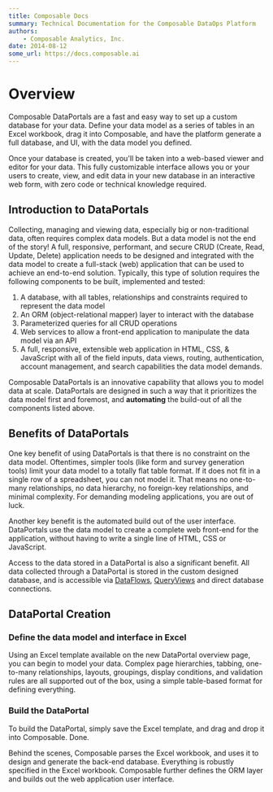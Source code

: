 ```yaml
---
title: Composable Docs
summary: Technical Documentation for the Composable DataOps Platform
authors:
    - Composable Analytics, Inc.
date: 2014-08-12
some_url: https://docs.composable.ai
---
```


# Overview

Composable DataPortals are a fast and easy way to set up a custom database for your data. Define your data model as a series of tables in an Excel workbook, drag it into Composable, and have the platform generate a full database, and UI, with the data model you defined.

Once your database is created, you'll be taken into a web-based viewer and editor for your data. This fully customizable interface allows you or your users to create, view, and edit data in your new database in an interactive web form, with zero code or technical knowledge required.

## Introduction to DataPortals

Collecting, managing and viewing data, especially big or non-traditional data, often requires complex data models. But a data model is not the end of the story! A full, responsive, performant, and secure CRUD (Create, Read, Update, Delete) application needs to be designed and integrated with the data model to create a full-stack (web) application that can be used to achieve an end-to-end solution. Typically, this type of solution requires the following components to be built, implemented and tested:

1. A database, with all tables, relationships and constraints required to represent the data model
2. An ORM (object-relational mapper) layer to interact with the database
3. Parameterized queries for all CRUD operations
4. Web services to allow a front-end application to manipulate the data model via an API
5. A full, responsive, extensible web application in HTML, CSS, & JavaScript with all of the field inputs, data views, routing, authentication, account management, and search capabilities the data model demands.

Composable DataPortals is an innovative capability that allows you to model data at scale. DataPortals are designed in such a way that it prioritizes the data model first and foremost, and **automating** the build-out of all the components listed above.

## Benefits of DataPortals

One key benefit of using DataPortals is that there is no constraint on the data model. Oftentimes, simpler tools (like form and survey generation tools) limit your data model to a totally flat table format. If it does not fit in a single row of a spreadsheet, you can not model it. That means no one-to-many relationships, no data hierarchy, no foreign-key relationships, and minimal complexity. For demanding modeling applications, you are out of luck.

Another key benefit is the automated build out of the user interface. DataPortals use the data model to create a complete web front-end for the application, without having to write a single line of HTML, CSS or JavaScript.

Access to the data stored in a DataPortal is also a significant benefit. All data collected through a DataPortal is stored in the custom designed database, and is accessible via [DataFlows](../DataFlows/01.Overview.md), [QueryViews](../QueryViews/01.Overview.md) and direct database connections.

## DataPortal Creation

### Define the data model and interface in Excel

Using an Excel template available on the new DataPortal overview page, you can begin to model your data. Complex page hierarchies, tabbing, one-to-many relationships, layouts, groupings, display conditions, and validation rules are all supported out of the box, using a simple table-based format for defining everything.

### Build the DataPortal

To build the DataPortal, simply save the Excel template, and drag and drop it into Composable. Done.

Behind the scenes, Composable parses the Excel workbook, and uses it to design and generate the back-end database. Everything is robustly specified in the Excel workbook. Composable further defines the ORM layer and builds out the web application user interface.
